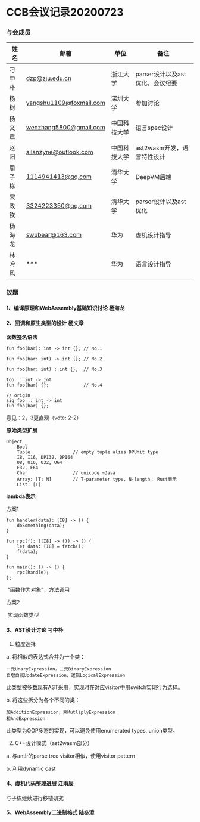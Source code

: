 # CCB会议记录20200723

### 与会成员

| **姓名** | **邮箱**                                                  | **单位**     | **备注**                        |
| -------- | --------------------------------------------------------- | ------------ | ------------------------------- |
| 刁中朴   | [dzp@zju.edu.cn](mailto:dzp@zju.edu.cn)                   | 浙江大学     | parser设计以及ast优化，会议纪要 |
| 杨树     | [yangshu1109@foxmail.com](mailto:yangshu1109@foxmail.com) | 深圳大学     | 参加讨论                        |
| 杨文章   | [wenzhang5800@gmail.com](mailto:wenzhang5800@gmail.com)   | 中国科技大学 | 语言spec设计                    |
| 赵阳     | [allanzyne@outlook.com](mailto:allanzyne@outlook.com)     | 中国科技大学 | ast2wasm开发，语言特性设计      |
| 周子栋   | [1114941413@qq.com](mailto:1114941413@qq.com)             | 清华大学     | DeepVM后端                      |
| 宋政钦   | [3324223350@qq.com](mailto:3324223350@qq.com)             | 清华大学     | parser设计以及ast优化           |
| 杨海龙   | [swubear@163.com](mailto:swubear@163.com)                 | 华为         | 虚机设计指导                    |
| 林吟风   | ***                                                       | 华为         | 语言设计指导                    |

### 议题

#### 1、编译原理和WebAssembly基础知识讨论 杨海龙



#### 2、回调和原生类型的设计 杨文章

**函数签名语法**

```
fun foo(bar): int -> int {}; // No.1

fun foo(bar: int) -> int {}; // No.2

fun foo(bar: int) : int {};  // No.3

foo :: int -> int
fun foo(bar) {};             // No.4

// origin
sig foo :: int -> int
fun foo(bar) {};
```

意见：2，3更直观（vote: 2-2）



**原始类型扩展**

```
Object
    Bool
    Tuple                // empty tuple alias DPUnit type
    I8, I16, DPI32, DPI64
    U8, U16, U32, U64
    F32, F64
    Char                 // unicode ~Java
    Array: [T; N]        // T-parameter type, N-length： Rust表示
    List: [T]  
```



**lambda表示**

方案1

```
fun handler(data): [I8] -> () {
    doSomething(data);
}

fun rpc(f): ([I8] -> ()) -> () {
    let data: [I8] = fetch();
    f(data);
}

fun main(): () -> () {
    rpc(handle);
};
```

​	“函数作为对象”，方法调用

方案2

​	实现函数类型



#### 3、AST设计讨论 刁中朴

1. 粒度选择

a. 将相似的表达式合并为一个类：

```
一元UnaryExpression，二元BinaryExpression
自增自减UpdateExpression，逻辑LogicalExpression
```

此类型被多数现有AST采用，实现时在对应visitor中用switch实现行为选择。

b. 将这些拆分为各个不同的类：

```
加AdditionExpression，乘MutliplyExpression
和AndExpression
```

此类型为OOP多态的实现，可以避免使用enumerated types, union类型。



2. C++设计模式（ast2wasm部分）

a. 与antlr的parse tree visitor相似，使用visitor pattern

b. 利用dynamic cast



#### 4、虚机代码整理进展 江雨辰

与子栋继续进行移植研究



#### 5、WebAssembly二进制格式 陆冬澄